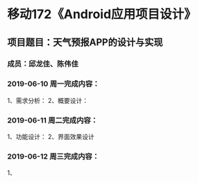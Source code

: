 # 移动172《Android应用项目设计》
## 项目题目：天气预报APP的设计与实现
### 成员：邱龙佳、陈伟佳

### 2019-06-10 周一完成内容：
1、需求分析：
2、概要设计：


### 2019-06-11 周二完成内容：
1、功能设计：
2、界面效果设计


### 2019-06-12 周三完成内容：
1、

